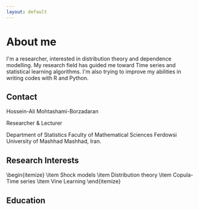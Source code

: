 ```yaml
---
layout: default
---
```


# About me

I'm a researcher, interested in distribution theory and dependence modelling. My research field has guided me toward Time series and statistical learning algorithms. I'm also trying to improve my abilities in writing codes with R and Python.

## Contact

Hossein-Ali Mohtashami-Borzadaran

Researcher & Lecturer 

Department of Statistics
Faculty of Mathematical Sciences
Ferdowsi University of Mashhad
Mashhad, Iran.


## Research Interests

\begin{itemize}
\item Shock models
\item Distribution theory
\item Copula-Time series
\item Vine Learning
\end{itemize}

## Education

